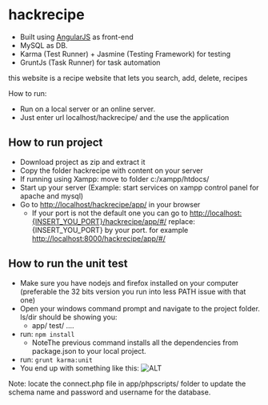 # hackrecipe

* Built using [AngularJS][1] as front-end 
* MySQL as DB. 
* Karma (Test Runner) + Jasmine (Testing Framework) for testing 
* GruntJs (Task Runner) for task automation

this website is a recipe website that lets you search, add, delete, recipes

How to run: 

- Run on a local server or an online server. 
- Just enter url localhost/hackrecipe/ and the use the application



## How to run project 

* Download project as zip and extract it 
* Copy the folder hackrecipe with content on your server
* If running using Xampp: move to folder c:/xampp/htdocs/  
* Start up your server (Example: start services on xampp control panel for apache and mysql)
* Go to [http://localhost/hackrecipe/app/][3] in your browser
	* If your port is not the default one you can go to [http://localhost:{INSERT_YOU_PORT}/hackrecipe/app/#/][4] replace: {INSERT_YOU_PORT} by your port. for example [http://localhost:8000/hackrecipe/app/#/][5] 

## How to run the unit test

* Make sure you have nodejs and firefox installed on your computer (preferable the 32 bits version you run into less PATH issue with that one)
* Open your windows command prompt and navigate to the project folder. ls/dir should be showing you: 
   * app/ test/ ....
* run: ``` npm install ```
  * NoteThe previous command installs all the dependencies from package.json to your local project. 
* run: 
``` grunt karma:unit ```
* You end up with something like this: 
![ALT][2]


Note: locate the connect.php file in app/phpscripts/ folder to update the schema name and password and username for the database. 


[1]: https://angularjs.org/
[2]: test/sample/test-running.PNG
[3]: http://localhost/hackrecipe/app/
[4]: http://localhost:8000/hackrecipe/app/#/
[5]: http://localhost:8000/hackrecipe/app/#/
